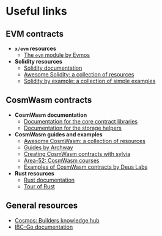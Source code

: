 ﻿---
sidebar_position: 4
---

# Useful links

## EVM contracts

- **`x/evm` resources**
  - [The `evm` module by Evmos](https://docs.evmos.org/protocol/modules/evm)
- **Solidity resources**
  - [Solidity documentation](https://docs.soliditylang.org/en/v0.8.26/)
  - [Awesome Solidity: a collection of resources](https://github.com/bkrem/awesome-solidity)
  - [Solidity by example: a collection of simple examples](https://solidity-by-example.org)

## CosmWasm contracts

- **CosmWasm documentation**
  - [Documentation for the core contract libraries](https://docs.rs/cosmwasm-std/latest/cosmwasm_std/index.html)
  - [Documentation for the storage helpers](https://docs.rs/cosmwasm-storage/latest/cosmwasm_storage/index.html)
- **CosmWasm guides and examples**
  - [Awesome CosmWasm: a collection of resources](https://github.com/CosmWasm/awesome-cosmwasm)
  - [Guides by Archway](https://docs.archway.io/developers/smart-contracts/introduction)
  - [Creating CosmWasm contracts with sylvia](https://cosmwasm.github.io/sylvia-book/)
  - [Area-52: CosmWasm courses](https://area-52.io/)
  - [Examples of CosmWasm contracts by Deus Labs](https://github.com/deus-labs/cw-contracts)
- **Rust resources**
  - [Rust documentation](https://doc.rust-lang.org/book/)
  - [Tour of Rust](https://tourofrust.com)

## General resources

- [Cosmos: Builders knowledge hub](https://hub.join.builders)
- [IBC-Go documentation](https://ibc.cosmos.network/main)
